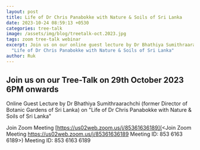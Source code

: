 ```yaml
---
layout: post
title: Life of Dr Chris Panabokke with Nature & Soils of Sri Lanka
date: 2023-10-24 08:59:13 +0530
categories: tree-talk
image: /assets/img/blog/treetalk-oct.2023.jpg
tags: zoom tree-talk webinar
excerpt: Join us on our online guest lecture by Dr Bhathiya Sumithraarachchi on
  "Life of Dr Chris Panabokke with Nature & Soils of Sri Lanka"
author: Ruk
---
```

## Join us on our Tree-Talk on 29th October 2023 6PM onwards

Online Guest Lecture by Dr Bhathiya Sumithraarachchi (former Director of Botanic Gardens of Sri Lanka) on "Life of Dr Chris Panabokke with Nature & Soils of Sri Lanka"

Join Zoom Meeting [https://us02web.zoom.us/j/85361636189](<Join Zoom Meeting https://us02web.zoom.us/j/85361636189 Meeting ID: 853 6163 6189>) Meeting ID: 853 6163 6189